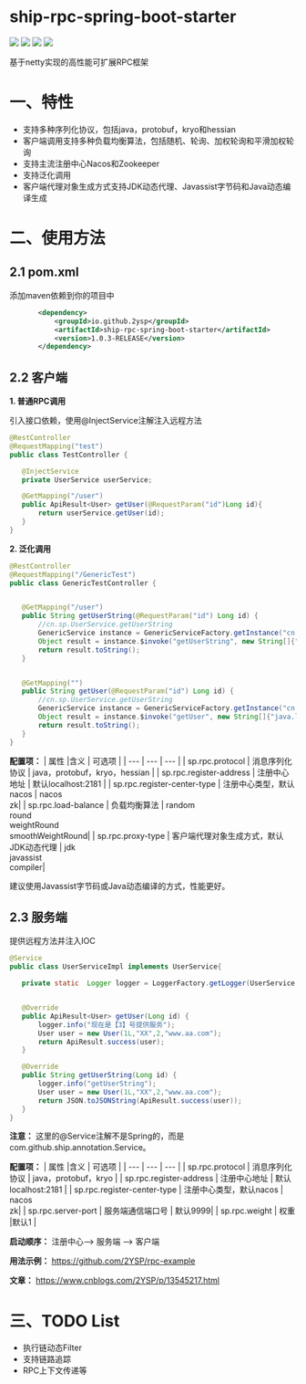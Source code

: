 # ship-rpc-spring-boot-starter
![](https://img.shields.io/github/stars/2YSP/rpc-spring-boot-starter.svg)
![](https://img.shields.io/github/forks/2YSP/rpc-spring-boot-starter.svg)
![](https://img.shields.io/github/release/2YSP/rpc-spring-boot-starter.svg)
![](https://img.shields.io/github/downloads/2YSP/rpc-spring-boot-starter/total.svg)

基于netty实现的高性能可扩展RPC框架

# 一、特性
- 支持多种序列化协议，包括java，protobuf，kryo和hessian
- 客户端调用支持多种负载均衡算法，包括随机、轮询、加权轮询和平滑加权轮询
- 支持主流注册中心Nacos和Zookeeper
- 支持泛化调用
- 客户端代理对象生成方式支持JDK动态代理、Javassist字节码和Java动态编译生成

# 二、使用方法


## 2.1 pom.xml
添加maven依赖到你的项目中
 ```xml
        <dependency>
            <groupId>io.github.2ysp</groupId>
            <artifactId>ship-rpc-spring-boot-starter</artifactId>
            <version>1.0.3-RELEASE</version>
        </dependency>
 ```
 ## 2.2 客户端


 
**1. 普通RPC调用**

引入接口依赖，使用@InjectService注解注入远程方法
 ```java
 @RestController
@RequestMapping("test")
public class TestController {

    @InjectService
    private UserService userService;

    @GetMapping("/user")
    public ApiResult<User> getUser(@RequestParam("id")Long id){
        return userService.getUser(id);
    }
}
 ```

**2. 泛化调用**
 ```java
@RestController
@RequestMapping("/GenericTest")
public class GenericTestController {


    @GetMapping("/user")
    public String getUserString(@RequestParam("id") Long id) {
        //cn.sp.UserService.getUserString
        GenericService instance = GenericServiceFactory.getInstance("cn.sp.UserService");
        Object result = instance.$invoke("getUserString", new String[]{"java.lang.Long"}, new Object[]{id});
        return result.toString();
    }


    @GetMapping("")
    public String getUser(@RequestParam("id") Long id) {
        //cn.sp.UserService.getUserString
        GenericService instance = GenericServiceFactory.getInstance("cn.sp.UserService");
        Object result = instance.$invoke("getUser", new String[]{"java.lang.Long"}, new Object[]{id});
        return result.toString();
    }
}
 ```


 **配置项：**
|    属性 |含义      |  可选项   |
| --- | --- | --- |
|   sp.rpc.protocol  | 消息序列化协议        |  java，protobuf，kryo，hessian   |
|    sp.rpc.register-address |  注册中心地址      |  默认localhost:2181   |
|    sp.rpc.register-center-type |  注册中心类型，默认nacos     | nacos<br>zk|
|    sp.rpc.load-balance |  负载均衡算法     | random<br>round<br>weightRound<br>smoothWeightRound|
 |    sp.rpc.proxy-type |  客户端代理对象生成方式，默认JDK动态代理     | jdk<br>javassist<br>compiler|

建议使用Javassist字节码或Java动态编译的方式，性能更好。
 ## 2.3 服务端
 提供远程方法并注入IOC

 ```java
@Service
public class UserServiceImpl implements UserService{

    private static  Logger logger = LoggerFactory.getLogger(UserService.class);


    @Override
    public ApiResult<User> getUser(Long id) {
        logger.info("现在是【3】号提供服务");
        User user = new User(1L,"XX",2,"www.aa.com");
        return ApiResult.success(user);
    }

    @Override
    public String getUserString(Long id) {
        logger.info("getUserString");
        User user = new User(1L,"XX",2,"www.aa.com");
        return JSON.toJSONString(ApiResult.success(user));
    }
}
 ```
 **注意：** 这里的@Service注解不是Spring的，而是com.github.ship.annotation.Service。
 
 **配置项：**
|    属性 |含义      |  可选项   |
| --- | --- | --- |
|   sp.rpc.protocol  | 消息序列化协议        |  java，protobuf，kryo   |
|    sp.rpc.register-address |  注册中心地址      |  默认localhost:2181   |
|    sp.rpc.register-center-type |  注册中心类型，默认nacos     | nacos<br>zk|
|    sp.rpc.server-port |  服务端通信端口号     |  默认9999|
| sp.rpc.weight | 权重 |默认1  |  

**启动顺序：** 注册中心——> 服务端 ——> 客户端

**用法示例：** https://github.com/2YSP/rpc-example

**文章：** https://www.cnblogs.com/2YSP/p/13545217.html

# 三、TODO List
- 执行链动态Filter
- 支持链路追踪
- RPC上下文传递等


